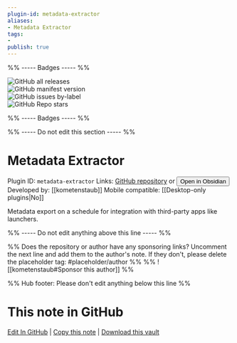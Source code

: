 ```yaml
---
plugin-id: metadata-extractor
aliases:
- Metadata Extractor
tags: 
- 
publish: true
---
```


%% ----- Badges ----- %%

![GitHub all releases](https://img.shields.io/github/downloads/kometenstaub/metadata-extractor/total?color=573E7A&logo=github&style=for-the-badge)   
![GitHub manifest version](https://img.shields.io/github/manifest-json/v/kometenstaub/metadata-extractor?color=573E7A&logo=github&style=for-the-badge)   
![GitHub issues by-label](https://img.shields.io/github/issues/kometenstaub/metadata-extractor/help%20wanted?color=573E7A&logo=github&style=for-the-badge)   
![GitHub Repo stars](https://img.shields.io/github/stars/kometenstaub/metadata-extractor?color=573E7A&logo=github&style=for-the-badge)

%% ----- Badges ----- %%

%% ----- Do not edit this section ----- %%

# Metadata Extractor

Plugin ID: `metadata-extractor`
Links: [GitHub repository](https://github.com/kometenstaub/metadata-extractor) or [<button id=HH>Open in Obsidian</button>](obsidian://show-plugin?id=metadata-extractor)
Developed by: [[kometenstaub]]
Mobile compatible: [[Desktop-only plugins|No]]

Metadata export on a schedule for integration with third-party apps like launchers.

%% ----- Do not edit anything above this line ----- %% 

%% Does the repository or author have any sponsoring links? Uncomment the next line and add them to the author's note. If they don't, please delete the placeholder tag: #placeholder/author %%
%% ![[kometenstaub#Sponsor this author]] %%

%% Hub footer: Please don't edit anything below this line %%

# This note in GitHub

<span class="git-footer">[Edit In GitHub](https://github.dev/obsidian-community/obsidian-hub/blob/main/02%20-%20Community%20Expansions/02.05%20All%20Community%20Expansions/Plugins/metadata-extractor.md "git-hub-edit-note") | [Copy this note](https://raw.githubusercontent.com/obsidian-community/obsidian-hub/main/02%20-%20Community%20Expansions/02.05%20All%20Community%20Expansions/Plugins/metadata-extractor.md "git-hub-copy-note") | [Download this vault](https://github.com/obsidian-community/obsidian-hub/archive/refs/heads/main.zip "git-hub-download-vault") </span>
